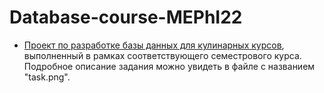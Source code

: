 # Database-course-MEPhI22
- [Проект по разработке базы данных для кулинарных курсов](https://github.com/otvernites/Database-course-MEPhI22/tree/main/Main%20task), выполненный в рамках соответствующего семестрового курса. </br>
Подробное описание задания можно увидеть в файле с названием "task.png".
